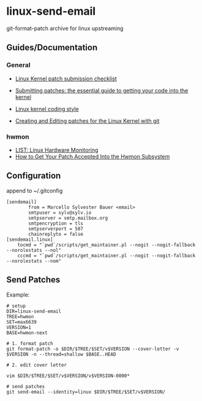 # linux-send-email

git-format-patch archive for linux upstreaming

## Guides/Documentation

### General

* [Linux Kernel patch submission checklist](https://www.kernel.org/doc/html/latest/process/submit-checklist.html)
* [Submitting patches: the essential guide to getting your code into the kernel](https://www.kernel.org/doc/html/latest/process/submitting-patches.html)
* [Linux kernel coding style](https://www.kernel.org/doc/html/latest/process/coding-style.html)

* [Creating and Editing patches for the Linux Kernel with git](https://carlosedp.medium.com/creating-and-editing-patches-for-the-linux-kernel-with-git-91feda0c1534)

### hwmon

* [LIST: Linux Hardware Monitoring](https://www.spinics.net/lists/linux-hwmon/)
* [How to Get Your Patch Accepted Into the Hwmon Subsystem](https://www.kernel.org/doc/html/latest/hwmon/submitting-patches.html)


## Configuration

append to ~/.gitconfig
```
[sendemail]
        from = Marcello Sylvester Bauer <email>
        smtpuser = sylv@sylv.io
        smtpserver = smtp.mailbox.org
        smtpencryption = tls
        smtpserverport = 587
        chainreplyto = false
[sendemail.linux]
    tocmd = "`pwd`/scripts/get_maintainer.pl --nogit --nogit-fallback --norolestats --nol"
    cccmd = "`pwd`/scripts/get_maintainer.pl --nogit --nogit-fallback --norolestats --nom"
```

## Send Patches

Example:
```
# setup
DIR=linux-send-email
TREE=hwmon
SET=max6639
VERSION=1
BASE=hwmon-next

# 1. format patch
git format-patch -o $DIR/$TREE/$SET/v$VERSION --cover-letter -v $VERSION -n --thread=shallow $BASE..HEAD

# 2. edit cover letter

vim $DIR/$TREE/$SET/v$VERSION/v$VERSION-0000*

# send patches
git send-email --identity=linux $DIR/$TREE/$SET/v$VERSION/
```
